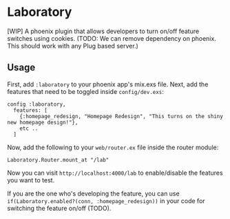 # Laboratory

[WIP] A phoenix plugin that allows developers to turn on/off feature switches using cookies.
(TODO: We can remove dependency on phoenix. This should work with any Plug based server.)

## Usage

First, add `:laboratory` to your phoenix app's mix.exs file.
Next, add the features that need to be toggled inside `config/dev.exs`:

```
config :laboratory,
  features: [
    {:homepage_redesign, "Homepage Redesign", "This turns on the shiny new homepage design!"},
    etc ..
  ]
```

Now, add the following to your `web/router.ex` file inside the router module:

    Laboratory.Router.mount_at "/lab"

Now you can visit `http://localhost:4000/lab` to enable/disable the features you
want to test.

If you are the one who's developing the feature, you can use
`if(Laboratory.enabled?(conn, :homepage_redesign))` in your code for switching the
feature on/off (TODO).
